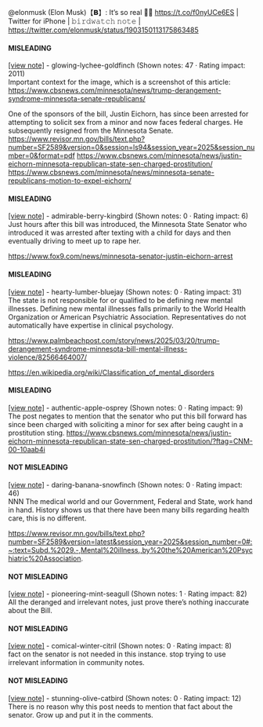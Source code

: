 @elonmusk (Elon Musk)【𝗕】: It’s so real 🤣🤣 https://t.co/f0nyUCe6ES | Twitter for iPhone | 𝚋𝚒𝚛𝚍𝚠𝚊𝚝𝚌𝚑 𝚗𝚘𝚝𝚎 | https://twitter.com/elonmusk/status/1903150113175863485

#### MISLEADING

[[view note]](https://x.com/i/birdwatch/n/1903522943621365920) - glowing-lychee-goldfinch (Shown notes: 47 · Rating impact: 2011)\
Important context for the image, which is a screenshot of this article:
https://www.cbsnews.com/minnesota/news/trump-derangement-syndrome-minnesota-senate-republicans/

One of the sponsors of the bill, Justin Eichorn, has since been arrested for attempting to solicit sex from a minor and now faces federal charges.  He subsequently resigned from the Minnesota Senate.
https://www.revisor.mn.gov/bills/text.php?number=SF2589&version=0&session=ls94&session_year=2025&session_number=0&format=pdf
https://www.cbsnews.com/minnesota/news/justin-eichorn-minnesota-republican-state-sen-charged-prostitution/
https://www.cbsnews.com/minnesota/news/minnesota-senate-republicans-motion-to-expel-eichorn/

#### MISLEADING

[[view note]](https://x.com/i/birdwatch/n/1903210394308710878) - admirable-berry-kingbird (Shown notes: 0 · Rating impact: 6)\
Just hours after this bill was introduced, the Minnesota State Senator who introduced it was arrested after texting with a child for days and then eventually driving to meet up to rape her. 

https://www.fox9.com/news/minnesota-senator-justin-eichorn-arrest

#### MISLEADING

[[view note]](https://x.com/i/birdwatch/n/1903167045929406824) - hearty-lumber-bluejay (Shown notes: 0 · Rating impact: 31)\
The state is not responsible for or qualified to be defining new mental illnesses. Defining new mental illnesses falls primarily to the World Health Organization or American Psychiatric Association. Representatives do not automatically have expertise in clinical psychology.

https://www.palmbeachpost.com/story/news/2025/03/20/trump-derangement-syndrome-minnesota-bill-mental-illness-violence/82566464007/

https://en.wikipedia.org/wiki/Classification_of_mental_disorders

#### MISLEADING

[[view note]](https://x.com/i/birdwatch/n/1903152085639561576) - authentic-apple-osprey (Shown notes: 0 · Rating impact: 9)\
The post negates to mention that the senator who put this bill forward has since been charged with soliciting a minor for sex after being caught in a prostitution sting.
 https://www.cbsnews.com/minnesota/news/justin-eichorn-minnesota-republican-state-sen-charged-prostitution/?ftag=CNM-00-10aab4i

#### NOT MISLEADING

[[view note]](https://x.com/i/birdwatch/n/1903187515739344981) - daring-banana-snowfinch (Shown notes: 0 · Rating impact: 46)\
NNN The medical world and our Government, Federal and State, work hand in hand.  History shows us that there have been many bills regarding health care, this is no different.  
   
  
https://www.revisor.mn.gov/bills/text.php?number=SF2589&version=latest&session_year=2025&session_number=0#:~:text=Subd.%2029.-,Mental%20illness.,by%20the%20American%20Psychiatric%20Association.

#### NOT MISLEADING

[[view note]](https://x.com/i/birdwatch/n/1903187413020610770) - pioneering-mint-seagull (Shown notes: 1 · Rating impact: 82)\
All the deranged and irrelevant notes, just prove there’s nothing inaccurate about the Bill. 

#### NOT MISLEADING

[[view note]](https://x.com/i/birdwatch/n/1903184987093909805) - comical-winter-citril (Shown notes: 0 · Rating impact: 8)\
fact on the senator is not needed in this instance. stop trying to use irrelevant information in community notes.

#### NOT MISLEADING

[[view note]](https://x.com/i/birdwatch/n/1903153938448134306) - stunning-olive-catbird (Shown notes: 0 · Rating impact: 12)\
There is no reason why this post needs to mention that fact about the senator.  Grow up and put it in the comments.
